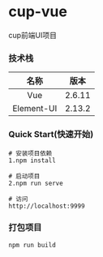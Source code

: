 # cup-vue
cup前端UI项目

### 技术栈
名称|版本
:-:|:-:
Vue|2.6.11
Element-UI|2.13.2

### Quick Start(快速开始)
```
# 安装项目依赖
1.npm install

# 启动项目
2.npm run serve

# 访问
http://localhost:9999
```

### 打包项目
```
npm run build
```


